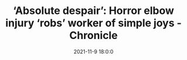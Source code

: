 ---
"title": "‘Absolute despair’: Horror elbow injury ‘robs’ worker of simple joys - Chronicle"
"date": "2021-11-9 18:0:0"
"feed_name": "GOOGLENEWSMINING"
"feed_website": "https://news.google.com/search?q=mining%2Bincident&hl=en-US&gl=US&ceid=US:en"
"feed_rss": "https://news.google.com/rss/search?q=mining%2Bincident&hl=en-US&gl=US&ceid=US:en"
"link": "https://www.thechronicle.com.au/news/queensland/central-queensland/aaron-phillip-careyschofield-sues-hays-civeo-for-elbow-injury-at-dysart-mining-camp/news-story/e1649a532dcf907d5dcd9f389553a2c1"
"source": "{'href': 'https://www.thechronicle.com.au', 'title': 'Chronicle'}"
"file": "_posts/2021-1-1-21142982967b5124bde32b5e44bf01b1241300d5.md"
"accident": "0"
"drilling": "1"
"dead": "0"
"injured": "0"
"arrested": "0"
"place": "unknown place"
"where": "unknown site"
"causes": "unknown"
"place_uri": "unknown place"
---